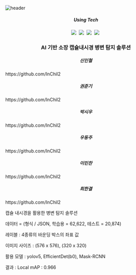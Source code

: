 ![header](https://capsule-render.vercel.app/api?type=waving&color=random&text=Detection_of_Lesions&animation=fadeIn&fontColor=B5B5B6)

<h5 align='center'> Using Tech </h5>

<p align='center'>
  <img src="https://img.shields.io/badge/Python-3766AB?style=flat-square&logo=Python&logoColor=white"/></a>&nbsp
  <img src="https://img.shields.io/badge/Jupyter-F37626?style=flat-square&logo=Jupyter&logoColor=white"/></a>&nbsp
  <img src="https://img.shields.io/badge/Colab-F9AB00?style=flat-square&logo=Google Colab&logoColor=white"/></a>&nbsp
  <img src="https://img.shields.io/badge/Numpy-013243?style=flat-square&logo=Numpy&logoColor=white"/></a>&nbsp
</p>


<h3 align='center'>AI 기반 소장 캡슐내시경 병변 탐지 솔루션</h3>

<h5 align='center'> 신인철 </h5>
<p>https://github.com/InChil2</p>
<h5 align='center'> 권준기 </h5>
<p>https://github.com/InChil2</p>
<h5 align='center'> 박시우 </h5>
<p>https://github.com/InChil2</p>
<h5 align='center'> 우동주 </h5>
<p>https://github.com/InChil2</p>
<h5 align='center'> 이민찬 </h5>
<p>https://github.com/InChil2</p>
<h5 align='center'> 최한결 </h5>
<p>https://github.com/InChil2</p>

<p> 캡슐 내시경을 활용한 병변 탐지 솔루션</p>
<p> 데이터 = (형식 / JSON, 학습용 = 62,622, 테스트 = 20,874)</p>
<p> 레이블 : 4종류의 바운딩 박스의 좌표 값</p>
<p> 이미지 사이즈 : (576 x 576), (320 x 320)</p>
<p> 활용 모델 : yolov5, EfficientDet(b0), Mask-RCNN </p>
<p> 결과 : Local mAP : 0.966 </p>
